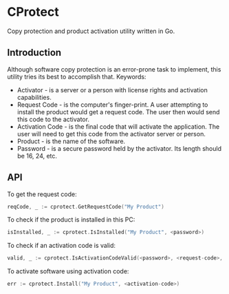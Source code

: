 # CProtect

Copy protection and product activation utility written in Go.

## Introduction

Although software copy protection is an error-prone task to implement, this utility tries its best to accomplish that. Keywords:

* Activator - is a server or a person with license rights and activation capabilities.
* Request Code - is the computer's finger-print. A user attempting to install the product would get a request code. The user then would send this code to the activator.
* Activation Code - is the final code that will activate the application. The user will need to get this code from the activator server or person.
* Product - is the name of the software.
* Password - is a secure password held by the activator. Its length should be 16, 24, etc.

## API

To get the request code:

```go
reqCode, _ := cprotect.GetRequestCode("My Product")
```

To check if the product is installed in this PC:

```go
isInstalled, _ := cprotect.IsInstalled("My Product", <password>)
```

To check if an activation code is valid:

```go
valid, _ := cprotect.IsActivationCodeValid(<password>, <request-code>, <activation-code>)
```

To activate software using activation code:

```go
err := cprotect.Install("My Product", <activation-code>)
```